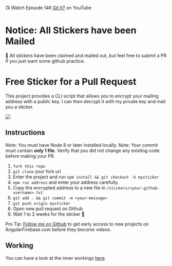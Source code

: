 📺 Watch Episode 146 [Git It?](https://youtu.be/HkdAHXoRtos) on YouTube

# Notice: All Stickers have been Mailed

🚨 All stickers have been claimed and mailed out, but feel free to submit a PR if you just want some github practice.

# Free Sticker for a Pull Request

This project provides a CLI script that allows you to encrypt your mailing address with a public key. I can then decrypt it with my private key and mail you a sticker.

![](https://firebasestorage.googleapis.com/v0/b/firestarter-96e46.appspot.com/o/assets%2F2025897.png?alt=media&token=8213449a-13ca-4d44-b228-6b200dfd8525)

## Instructions

Note: You must have Node 8 or later installed locally.
Note: Your commit must contain **only 1 file**. Verify that you did not change any existing code before making your PR.

1. `fork this repo`
1. `git clone` your fork url
1. Enter the project and run `npm install && git checkout -b mysticker`
1. `npm run address` and enter your address carefully.
1. Copy the encrypted address to a new file in `/stickers/<your-github-username>.txt`
1. `git add . && git commit -m <your-message>`
1. `git push origin mysticker`
1. Open new pull request on Github
1. Wait 1 to 2 weeks for the sticker 💌

Pro Tip: [Follow me on Github](https://github.com/codediodeio) to get early access to new projects on AngularFirebase.com before they become videos.

## Working

You can have a look at the inner workings [here](working.md).
